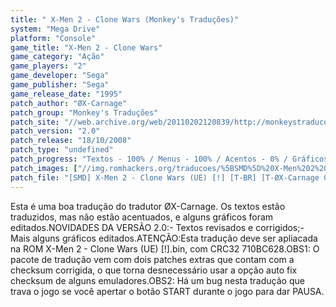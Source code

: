 ```yaml
---
title: " X-Men 2 - Clone Wars (Monkey's Traduções)"
system: "Mega Drive"
platform: "Console"
game_title: "X-Men 2 - Clone Wars"
game_category: "Ação"
game_players: "2"
game_developer: "Sega"
game_publisher: "Sega"
game_release_date: "1995"
patch_author: "ØX-Carnage"
patch_group: "Monkey's Traduções"
patch_site: "//web.archive.org/web/20110202120839/http://monkeystraducoes.com/"
patch_version: "2.0"
patch_release: "18/10/2008"
patch_type: "undefined"
patch_progress: "Textos - 100% / Menus - 100% / Acentos - 0% / Gráficos - 10%"
patch_images: ["//img.romhackers.org/traducoes/%5BSMD%5D%20X-Men%202%20-%20Clone%20Wars%20-%20Monkey's%20Tradu%C3%A7%C3%B5es%20-%201.png","//img.romhackers.org/traducoes/%5BSMD%5D%20X-Men%202%20-%20Clone%20Wars%20-%20Monkey's%20Tradu%C3%A7%C3%B5es%20-%202.png","//img.romhackers.org/traducoes/%5BSMD%5D%20X-Men%202%20-%20Clone%20Wars%20-%20Monkey's%20Tradu%C3%A7%C3%B5es%20-%203.png"]
patch_file: "[SMD] X-Men 2 - Clone Wars (UE) [!] [T-BR] [T-ØX-Carnage G-Monkey's Traduções] [V-2.0 A-2008].zip"
---
```

Esta é uma boa tradução do tradutor ØX-Carnage. Os textos estão traduzidos, mas não estão acentuados, e alguns gráficos foram editados.NOVIDADES DA VERSÃO 2.0:- Textos revisados e corrigidos;- Mais alguns gráficos editados.ATENÇÃO:Esta tradução deve ser apliacada na ROM X-Men 2 - Clone Wars (UE) [!].bin, com CRC32 710BC628.OBS1: O pacote de tradução vem com dois patches extras que contam com a checksum corrigida, o que torna desnecessário usar a opção auto fix checksum de alguns emuladores.OBS2: Há um bug nesta tradução que trava o jogo se você apertar o botão START durante o jogo para dar PAUSA.